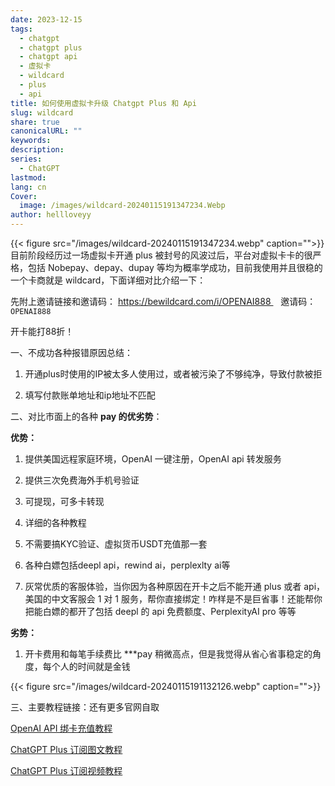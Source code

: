 ```yaml
---
date: 2023-12-15
tags:
  - chatgpt
  - chatgpt plus
  - chatgpt api
  - 虚拟卡
  - wildcard
  - plus
  - api
title: 如何使用虚拟卡升级 Chatgpt Plus 和 Api
slug: wildcard
share: true
canonicalURL: ""
keywords: 
description: 
series:
  - ChatGPT
lastmod: 
lang: cn
Cover:
  image: /images/wildcard-20240115191347234.Webp
author: hellloveyy
---
```


{{< figure src="/images/wildcard-20240115191347234.webp" caption="">}}
目前阶段经历过一场虚拟卡开通 plus 被封号的风波过后，平台对虚拟卡卡的很严格，包括 Nobepay、depay、dupay 等均为概率学成功，目前我使用并且很稳的一个卡商就是 wildcard，下面详细对比介绍一下：

先附上邀请链接和邀请码： https://bewildcard.com/i/OPENAI888    邀请码：`OPENAI888`

开卡能打88折！


一、不成功各种报错原因总结：

1. 开通plus时使用的IP被太多人使用过，或者被污染了不够纯净，导致付款被拒
    
2. 填写付款账单地址和ip地址不匹配
    

二、对比市面上的各种 **pay 的优劣势**：

**优势：**

1. 提供美国远程家庭环境，OpenAI 一键注册，OpenAI api 转发服务
    
2. 提供三次免费海外手机号验证
    
3. 可提现，可多卡转现
    
4. 详细的各种教程
    
5. 不需要搞KYC验证、虚拟货币USDT充值那一套
    
6. 各种白嫖包括deepl api，rewind ai，perplexlty ai等
    
7. 灰常优质的客服体验，当你因为各种原因在开卡之后不能开通 plus 或者 api，美国的中文客服会 1 对 1 服务，帮你直接绑定！咋样是不是巨省事！还能帮你把能白嫖的都开了包括 deepl 的 api 免费额度、PerplexityAI pro 等等

**劣势：**

1. 开卡费用和每笔手续费比 ***pay 稍微高点，但是我觉得从省心省事稳定的角度，每个人的时间就是金钱

 {{< figure src="/images/wildcard-20240115191132126.webp" caption="">}}

三、主要教程链接：还有更多官网自取

[OpenAI API 绑卡充值教程](https://help.bewildcard.com/zh-CN/articles/8129507-openai-api-%E7%BB%91%E5%8D%A1%E5%85%85%E5%80%BC%E6%95%99%E7%A8%8B#h_b5a06915a5)

[ChatGPT Plus 订阅图文教程](https://help.bewildcard.com/zh-CN/articles/8073056-chatgpt-plus-%E8%AE%A2%E9%98%85%E6%95%99%E7%A8%8B)

[ChatGPT Plus 订阅视频教程](https://www.bilibili.com/video/BV1XB4y1Z7JX/?vd_source=82c861f622ab68a83a1c593c329a4b56)